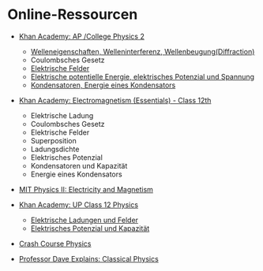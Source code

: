 # Online-Ressourcen
- [Khan Academy: AP /College Physics 2](https://www.khanacademy.org/science/ap-physics-2) 
  - [Welleneigenschaften, Welleninterferenz, Wellenbeugung(Diffraction)](https://www.khanacademy.org/science/ap-physics-2/ap-light-waves)
  - Coulombsches Gesetz
  - [Elektrische Felder](https://www.khanacademy.org/science/ap-physics-2/ap-2-electric-charge-electric-force-and-voltage/electric-field-ap2/v/electric-field-definition)
  - [Elektrische potentielle Energie, elektrisches Potenzial und Spannung](https://www.khanacademy.org/science/ap-physics-2/ap-2-electric-charge-electric-force-and-voltage/electric-potential-energy-electric-potential-and-voltage/v/electric-potential-at-a-point-in-space)
  - [Kondensatoren, Energie eines Kondensators](https://www.khanacademy.org/science/ap-physics-2/x0e2f5a2c:ap-2-circuits/x0e2f5a2c:ap-2-circuits-with-capacitors/v/capacitors-and-capacitance)

- [Khan Academy: Electromagnetism (Essentials) - Class 12th](https://www.khanacademy.org/science/electromagnetism)
  - Elektrische Ladung
  - Coulombsches Gesetz
  - Elektrische Felder
  - Superposition
  - Ladungsdichte
  - Elektrisches Potenzial
  - Kondensatoren und Kapazität
  - Energie eines Kondensators
- [MIT Physics II: Electricity and Magnetism](https://www.youtube.com/watch?v=QpVxj3XrLgk&list=PLyQSN7X0ro2314mKyUiOILaOC2hk6Pc3j)

- [Khan Academy: UP Class 12 Physics](https://www.khanacademy.org/science/up-class-12-physics)
  - [Elektrische Ladungen und Felder](https://www.khanacademy.org/science/up-class-12-physics/x0958a876c1afdc76:electric-charged-and-fields)
  - [Elektrisches Potenzial und Kapazität](https://www.khanacademy.org/science/up-class-12-physics/x0958a876c1afdc76:electric-potential-and-capacitance)
- [Crash Course Physics](https://www.youtube.com/watch?v=OoO5d5P0Jn4&list=PL8dPuuaLjXtN0ge7yDk_UA0ldZJdhwkoV)
- [Professor Dave Explains: Classical Physics](https://www.youtube.com/watch?v=RIvJvHBguHg&list=PLybg94GvOJ9HjfcQeJcNzLUFxa4m3i7FW)

